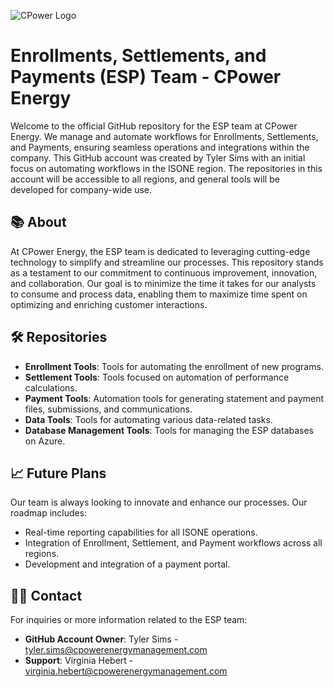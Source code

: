 ![CPower Logo](https://github.com/CPowerESP/CPowerESP/assets/149525816/899dbb4a-6e71-4504-af1d-61397d5bfde0.png)

# Enrollments, Settlements, and Payments (ESP) Team - CPower Energy

Welcome to the official GitHub repository for the ESP team at CPower Energy. We manage and automate workflows for Enrollments, Settlements, and Payments, ensuring seamless operations and integrations within the company. This GitHub account was created by Tyler Sims with an initial focus on automating workflows in the ISONE region. The repositories in this account will be accessible to all regions, and general tools will be developed for company-wide use.

## 📚 **About**

At CPower Energy, the ESP team is dedicated to leveraging cutting-edge technology to simplify and streamline our processes. This repository stands as a testament to our commitment to continuous improvement, innovation, and collaboration. Our goal is to minimize the time it takes for our analysts to consume and process data, enabling them to maximize time spent on optimizing and enriching customer interactions.

## 🛠 **Repositories**

- **Enrollment Tools**: Tools for automating the enrollment of new programs.
- **Settlement Tools**: Tools focused on automation of performance calculations.
- **Payment Tools**: Automation tools for generating statement and payment files, submissions, and communications.
- **Data Tools**: Tools for automating various data-related tasks.
- **Database Management Tools**: Tools for managing the ESP databases on Azure.

## 📈 **Future Plans**

Our team is always looking to innovate and enhance our processes. Our roadmap includes:

- Real-time reporting capabilities for all ISONE operations.
- Integration of Enrollment, Settlement, and Payment workflows across all regions.
- Development and integration of a payment portal.

## 🙋‍♂️ **Contact**

For inquiries or more information related to the ESP team:

- **GitHub Account Owner**: Tyler Sims - [tyler.sims@cpowerenergymanagement.com](mailto:tyler.sims@cpowerenergymanagement.com)
- **Support**: Virginia Hebert - [virginia.hebert@cpowerenergymanagement.com](mailto:virginia.hebert@cpowerenergymanagement.com)
